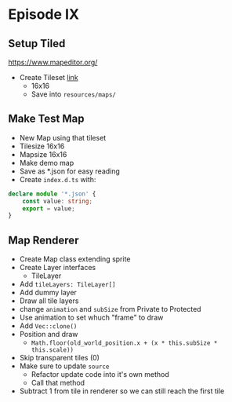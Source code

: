 # Episode IX

## Setup Tiled
https://www.mapeditor.org/

- Create Tileset [link](https://opengameart.org/content/grafxkids-arcade-platform-assets-new-pallets)
  - 16x16
  - Save into `resources/maps/`

## Make Test Map
- New Map using that tileset
- Tilesize 16x16
- Mapsize 16x16
- Make demo map
- Save as *.json for easy reading
- Create `index.d.ts` with:
```ts
declare module '*.json' {
    const value: string;
    export = value;
}
```

## Map Renderer
- Create Map class extending sprite
- Create Layer interfaces
  - TileLayer
- Add `tileLayers: TileLayer[]`
- Add dummy layer
- Draw all tile layers
- change `animation` and `subSize` from Private to Protected
- Use animation to set whuch "frame" to draw
- Add `Vec::clone()`
- Position and draw
  - `Math.floor(old_world_position.x + (x * this.subSize * this.scale))`
- Skip transparent tiles (0)
- Make sure to update `source`
  - Refactor update code into it's own method
  - Call that method
- Subtract 1 from tile in renderer so we can still reach the first tile